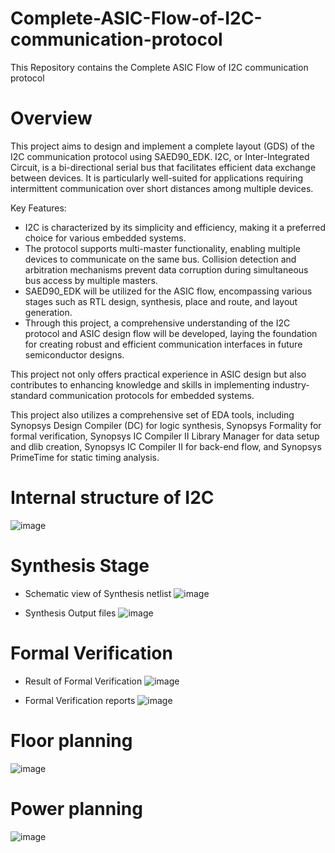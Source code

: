 # Complete-ASIC-Flow-of-I2C-communication-protocol
This Repository contains the Complete ASIC Flow of I2C communication protocol

# Overview 
This project aims to design and implement a complete layout (GDS) of the I2C communication protocol using SAED90_EDK. I2C, or Inter-Integrated Circuit, is a bi-directional serial bus that facilitates efficient data exchange between devices. It is particularly well-suited for applications requiring intermittent communication over short distances among multiple devices. 

Key Features:
- I2C is characterized by its simplicity and efficiency, making it a preferred choice for various embedded systems.
- The protocol supports multi-master functionality, enabling multiple devices to communicate on the same bus. Collision detection and arbitration mechanisms prevent data corruption during simultaneous bus access by multiple masters.
- SAED90_EDK will be utilized for the ASIC flow, encompassing various stages such as RTL design, synthesis, place and route, and layout generation.
- Through this project, a comprehensive understanding of the I2C protocol and ASIC design flow will be developed, laying the foundation for creating robust and efficient communication interfaces in future semiconductor designs.

This project not only offers practical experience in ASIC design but also contributes to enhancing knowledge and skills in implementing industry-standard communication protocols for embedded systems.

This project also utilizes a comprehensive set of EDA tools, including Synopsys Design Compiler (DC) for logic synthesis, Synopsys Formality for formal verification, Synopsys IC Compiler II Library Manager for data setup and dlib creation, Synopsys IC Compiler II for back-end flow, and Synopsys PrimeTime for static timing analysis.


# Internal structure of I2C

![image](https://github.com/MohammedS2lah/Complete-ASIC-Flow-of-I2C-communication-protocol/assets/95502907/5c38fbff-a895-476f-a5be-2af50f996166)

# Synthesis Stage

- Schematic view of Synthesis netlist
![image](https://github.com/MohammedS2lah/Complete-ASIC-Flow-of-I2C-communication-protocol/assets/95502907/657c92de-5db6-45dc-916a-4a109dabcaff)

- Synthesis Output files
![image](https://github.com/MohammedS2lah/Complete-ASIC-Flow-of-I2C-communication-protocol/assets/95502907/6d13251d-4737-45b1-8438-bbd5d30f2b34)

# Formal Verification

- Result of Formal Verification
![image](https://github.com/MohammedS2lah/Complete-ASIC-Flow-of-I2C-communication-protocol/assets/95502907/ff88eea6-4d62-4e1b-bc9a-db9d8d6b94d6)

- Formal Verification reports
![image](https://github.com/MohammedS2lah/Complete-ASIC-Flow-of-I2C-communication-protocol/assets/95502907/97211e11-c3b6-4c32-9d65-91cf91cf9950)

# Floor planning

![image](https://github.com/MohammedS2lah/Complete-ASIC-Flow-of-I2C-communication-protocol/assets/95502907/1d229122-1a9e-4a46-8e71-f8adeec3e848)

# Power planning

![image](https://github.com/MohammedS2lah/Complete-ASIC-Flow-of-I2C-communication-protocol/assets/95502907/2cccee05-79c7-4acb-9d4d-9d253ad4a212)













